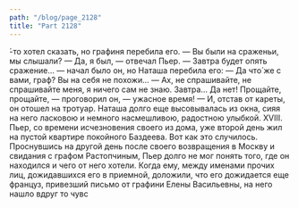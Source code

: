 ```yaml
---
path: "/blog/page_2128"
title: "Part 2128"
---
```


́-то хотел сказать, но графиня перебила его.
— Вы были на сраженьи, мы слышали?
— Да, я был, — отвечал Пьер. — Завтра будет опять сражение... — начал было он, но Наташа перебила его:
— Да что́ же с вами, граф? Вы на себя не похожи...
— Ах, не спрашивайте, не спрашивайте меня, я ничего сам не знаю. Завтра... Да нет! Прощайте, прощайте, — проговорил он, — ужасное время! — И, отстав от кареты, он отошел на тротуар.
Наташа долго еще высовывалась из окна, сияя на него ласковою и немного насмешливою, радостною улыбкой.
XVIII.
Пьер, со времени исчезновения своего из дома, уже второй день жил на пустой квартире покойного Баздеева. Вот как это случилось.
Проснувшись на другой день после своего возвращения в Москву и свидания с графом Растопчиным, Пьер долго не мог понять того, где он находился и чего от него хотели. Когда ему, между именами прочих лиц, дожидавшихся его в приемной, доложили, что его дожидается еще француз, привезший письмо от графини Елены Васильевны, на него нашло вдруг то чувс
